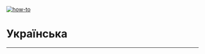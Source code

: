 [![how-to](https://img.shields.io/badge/select-language-blue.svg)](https://github.com/fRead-dev/info/blob/main/README.md)
# Українська

---

